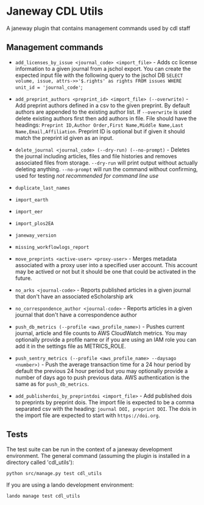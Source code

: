 # Janeway CDL Utils

A janeway plugin that contains management commands used by cdl staff

## Management commands

* `add_licenses_by_issue <journal_code> <import_file>` - Adds cc license information to a given journal from a jschol export. You can create the expected input file with the following query to the jschol DB `SELECT volume, issue, attrs->>'$.rights' as rights FROM issues WHERE unit_id = 'journal_code'`;
* `add_preprint_authors <preprint_id> <import_file> (--overwrite)` - Add preprint authors defined in a csv to the given preprint.  By default authors are appended to the existing author list. If `--overwrite` is used delete existing authors first then add authors in file.  File should have the headings: `Preprint ID,Author Order,First Name,Middle Name,Last Name,Email,Affiliation`. Preprint ID is optional but if given it should match the preprint id given as an input.
* `delete_journal <journal_code> (--dry-run) (--no-prompt)` - Deletes the journal including articles, files and file histories and removes associated files from storage.  `--dry-run` will print output without actually deleting anything.  `--no-prompt` will run the command without confirming, used for testing *not recommended for command line use*
* `duplicate_last_names`
* `import_earth`
* `import_eer`
* `import_plos2EA`
* `janeway_version`
* `missing_workflowlogs_report`
* `move_preprints <active-user> <proxy-user>` - Merges metadata associated with a proxy user into a specified user account.  This account may be actived or not but it should be one that could be activated in the future.
* `no_arks <journal-code>` - Reports published articles in a given journal that don't have an associated eScholarship ark
* `no_correspondence_author <journal-code>` - Reports articles in a given journal that don't have a correspondence author
* `push_db_metrics (--profile <aws_profile_name>)` - Pushes current journal, article and file counts to AWS CloudWatch metrics.  You may optionally provide a profile name or if you are using an IAM role you can add it in the settings file as METRICS_ROLE.
* `push_sentry_metrics (--profile <aws_profile_name> --daysago <number>)` - Push the average transaction time for a 24 hour period by default the previous 24 hour period but you may optionally provide a number of days ago to push previous data.  AWS authentication is the same as for `push_db_metrics`.

* `add_publisherdoi_by_preprintdoi <import_file>` - Add published dois to preprints by preprint dois. The import file is expected to be a comma separated csv with the heading: `journal DOI, preprint DOI`. The dois in the import file are expected to start with `https://doi.org`.

## Tests

The test suite can be run in the context of a janeway development environment.  The general command (assuming the plugin is installed in a directory called 'cdl_utils'):

```
python src/manage.py test cdl_utils
```

If you are using a lando development environment:
```
lando manage test cdl_utils
```
